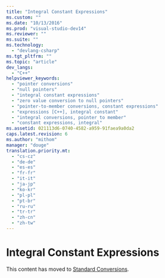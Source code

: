 ```yaml
---
title: "Integral Constant Expressions"
ms.custom: ""
ms.date: "10/13/2016"
ms.prod: "visual-studio-dev14"
ms.reviewer: ""
ms.suite: ""
ms.technology: 
  - "devlang-csharp"
ms.tgt_pltfrm: ""
ms.topic: "article"
dev_langs: 
  - "C++"
helpviewer_keywords: 
  - "pointer conversions"
  - "null pointers"
  - "integral constant expressions"
  - "zero value conversion to null pointers"
  - "pointer-to-member conversions, constant expressions"
  - "expressions [C++], integral constant"
  - "integral conversions, pointer to member"
  - "constant expressions, integral"
ms.assetid: 021113d6-0740-4582-a959-91faea9a0da2
caps.latest.revision: 6
ms.author: "mithom"
manager: "douge"
translation.priority.mt: 
  - "cs-cz"
  - "de-de"
  - "es-es"
  - "fr-fr"
  - "it-it"
  - "ja-jp"
  - "ko-kr"
  - "pl-pl"
  - "pt-br"
  - "ru-ru"
  - "tr-tr"
  - "zh-cn"
  - "zh-tw"
---
```

# Integral Constant Expressions
This content has moved to [Standard Conversions](../Topic/Standard%20Conversions.md).